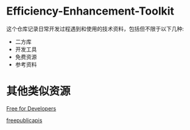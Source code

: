 # Efficiency-Enhancement-Toolkit
这个仓库记录日常开发过程遇到和使用的技术资料，包括但不限于以下几种:
- 二方库
- 开发工具
- 免费资源
- 参考资料


# 其他类似资源

[Free for Developers](https://free-for.dev/#/)

[freepublicapis](https://www.freepublicapis.com/)
